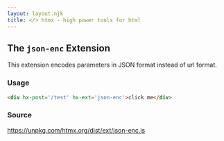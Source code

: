 ```yaml
---
layout: layout.njk
title: </> htmx - high power tools for html
---
```


## The `json-enc` Extension

This extension encodes parameters in JSON format instead of url format.

### Usage

```html
<div hx-post='/test' hx-ext='json-enc'>click me</div>
```

### Source

<https://unpkg.com/htmx.org/dist/ext/json-enc.js>
